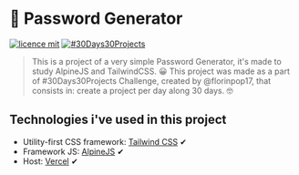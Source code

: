 # 🔐 Password Generator

[![licence mit](https://img.shields.io/github/license/ChristopherMarques/passwordGenerator)](https://github.com/ChristopherMarques/passwordGenerator/blob/main/LICENSE)
[![#30Days30Projects](https://img.shields.io/badge/Part%20of%20Challenge-30Days30Projects-orange)](https://github.com/florinpop17/100Days100Projects)

> This is a project of a very simple Password Generator, it's made to study AlpineJS and TailwindCSS. 😀
> This project was made as a part of #30Days30Projects Challenge, created by @florinpop17, that consists in: create a project per day along 30 days. 🤓

## Technologies i've used in this project

* Utility-first CSS framework: [Tailwind CSS](https://tailwindcss.com/) ✔
* Framework JS: [AlpineJS](https://github.com/alpinejs/alpine) ✔
* Host: [Vercel](https://vercel.com) ✔
